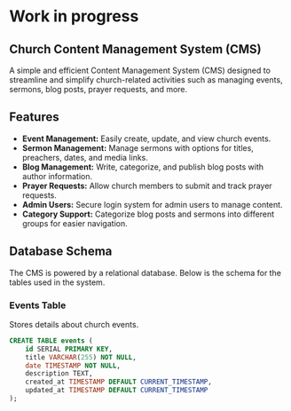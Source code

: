 # Work in progress

## Church Content Management System (CMS)

A simple and efficient Content Management System (CMS) designed to streamline and simplify church-related activities such as managing events, sermons, blog posts, prayer requests, and more.

## Features

- **Event Management:** Easily create, update, and view church events.
- **Sermon Management:** Manage sermons with options for titles, preachers, dates, and media links.
- **Blog Management:** Write, categorize, and publish blog posts with author information.
- **Prayer Requests:** Allow church members to submit and track prayer requests.
- **Admin Users:** Secure login system for admin users to manage content.
- **Category Support:** Categorize blog posts and sermons into different groups for easier navigation.

## Database Schema

The CMS is powered by a relational database. Below is the schema for the tables used in the system.

### Events Table

Stores details about church events.

```sql
CREATE TABLE events (
    id SERIAL PRIMARY KEY,
    title VARCHAR(255) NOT NULL,
    date TIMESTAMP NOT NULL,
    description TEXT,
    created_at TIMESTAMP DEFAULT CURRENT_TIMESTAMP,
    updated_at TIMESTAMP DEFAULT CURRENT_TIMESTAMP
);
```
